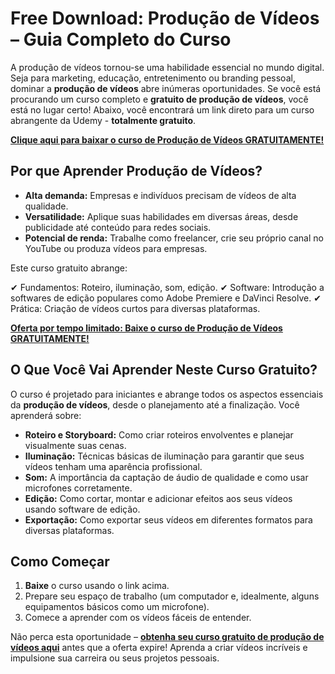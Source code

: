 # Free Download: Produção de Vídeos – Guia Completo do Curso

A produção de vídeos tornou-se uma habilidade essencial no mundo digital. Seja para marketing, educação, entretenimento ou branding pessoal, dominar a **produção de vídeos** abre inúmeras oportunidades. Se você está procurando um curso completo e **gratuito de produção de vídeos**, você está no lugar certo! Abaixo, você encontrará um link direto para um curso abrangente da Udemy - **totalmente gratuito**.

[**Clique aqui para baixar o curso de Produção de Vídeos GRATUITAMENTE!**](https://udemywork.com/producao-de-videos)

## Por que Aprender Produção de Vídeos?

*   **Alta demanda:** Empresas e indivíduos precisam de vídeos de alta qualidade.
*   **Versatilidade:** Aplique suas habilidades em diversas áreas, desde publicidade até conteúdo para redes sociais.
*   **Potencial de renda:** Trabalhe como freelancer, crie seu próprio canal no YouTube ou produza vídeos para empresas.

Este curso gratuito abrange:

✔ Fundamentos: Roteiro, iluminação, som, edição.
✔ Software: Introdução a softwares de edição populares como Adobe Premiere e DaVinci Resolve.
✔ Prática: Criação de vídeos curtos para diversas plataformas.

[**Oferta por tempo limitado: Baixe o curso de Produção de Vídeos GRATUITAMENTE!**](https://udemywork.com/producao-de-videos)

## O Que Você Vai Aprender Neste Curso Gratuito?

O curso é projetado para iniciantes e abrange todos os aspectos essenciais da **produção de vídeos**, desde o planejamento até a finalização. Você aprenderá sobre:

*   **Roteiro e Storyboard:** Como criar roteiros envolventes e planejar visualmente suas cenas.
*   **Iluminação:** Técnicas básicas de iluminação para garantir que seus vídeos tenham uma aparência profissional.
*   **Som:** A importância da captação de áudio de qualidade e como usar microfones corretamente.
*   **Edição:** Como cortar, montar e adicionar efeitos aos seus vídeos usando software de edição.
*   **Exportação:** Como exportar seus vídeos em diferentes formatos para diversas plataformas.

## Como Começar

1.  **Baixe** o curso usando o link acima.
2.  Prepare seu espaço de trabalho (um computador e, idealmente, alguns equipamentos básicos como um microfone).
3.  Comece a aprender com os vídeos fáceis de entender.

Não perca esta oportunidade – **[obtenha seu curso gratuito de produção de vídeos aqui](https://udemywork.com/producao-de-videos)** antes que a oferta expire! Aprenda a criar vídeos incríveis e impulsione sua carreira ou seus projetos pessoais.
